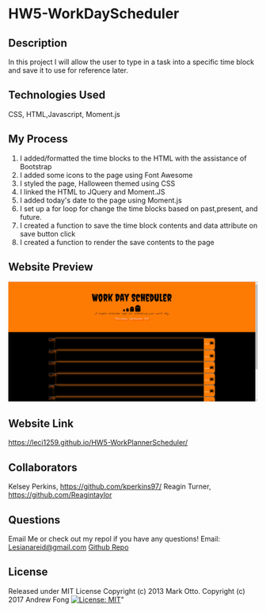 # HW5-WorkDayScheduler

## Description
In this project I will allow the user to type in a task into a specific time block and save it to use for reference later.

## Technologies Used
CSS, HTML,Javascript, Moment.js

## My Process
1. I added/formatted the time blocks to the HTML with the assistance of Bootstrap
2. I added some icons to the page using Font Awesome
3. I styled the page, Halloween themed using CSS
4. I linked the HTML to JQuery and Moment.JS
5. I added today's date to the page using Moment.js
6. I set up a for loop for change the time blocks based on past,present, and future.
7. I created a function to save the time block contents and data attribute on save button click
8. I created a function to render the save contents to the page



## Website Preview
![Website Image.](https://github.com/Leci1259/HW5-WorkDayScheduler/blob/main/Assets/Img/SS.jpg)


## Website Link
https://leci1259.github.io/HW5-WorkPlannerScheduler/

## Collaborators
Kelsey Perkins, https://github.com/kperkins97/
Reagin Turner, https://github.com/Reagintaylor

## Questions
Email Me or check out my repol if you have any questions!
Email: Lesianareid@gmail.com
[Github Repo](https://github.com/leci1259)

## License
Released under MIT License Copyright (c) 2013 Mark Otto. Copyright (c) 2017 Andrew Fong 
[![License: MIT](https://img.shields.io/badge/License-MIT-yellow.svg)](https://opensource.org/licenses/MIT)"
